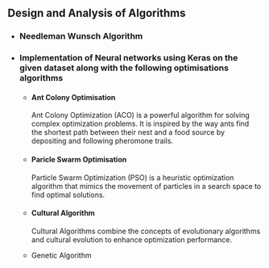 ## Design and Analysis of Algorithms
* ### Needleman Wunsch Algorithm

* ### Implementation of Neural networks using Keras on the given dataset along with the following optimisations algorithms
   *  ####  Ant Colony Optimisation
         Ant Colony Optimization (ACO) is a powerful algorithm for solving complex optimization problems. It is inspired by the way ants find the shortest path between their nest and a food source by depositing and following pheromone trails. 
   *   #### Paricle Swarm Optimisation
       Particle Swarm Optimization (PSO) is a heuristic optimization algorithm that mimics the movement of particles in a search space to find optimal solutions.
       
   *  #### Cultural Algorithm
        Cultural Algorithms combine the concepts of evolutionary algorithms and cultural evolution to enhance optimization performance.
   *    Genetic Algorithm

